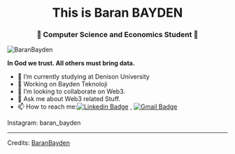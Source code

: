 
<h1 align="center"> This is Baran BAYDEN</h1>
<h3 align="center">🚀 Computer Science and Economics Student 🚀</h3>

<p align="left"> <img src="https://komarev.com/ghpvc/?username=BaranBayden" alt="BaranBayden" /> </p>

**In God we trust. All others must bring data.**

- 🔭 I’m currently studying at Denison University
- 🌱 Working on Bayden Teknoloji
- 👯 I’m looking to collaborate on Web3.
- 💬 Ask me about Web3 related Stuff.
- 📫 How to reach me:[![Linkedin Badge](https://img.shields.io/badge/-LinkedIn-blue?style=flat-square&logo=Linkedin&logoColor=white&link=)](https://www.linkedin.com/in/baran-bayden-aa791373/) 
, [![Gmail Badge](https://img.shields.io/badge/-Gmail-c14438?style=flat-square&logo=Gmail&logoColor=white&link=mailto:baydenteknoloji.com)](mailto:baran@baydenteknoloji.com)

Instagram: baran_bayden


----
Credits: [BaranBayden](https://github.com/BaranBayden)

<!-- Google tag (gtag.js) -->
<script async src="https://www.googletagmanager.com/gtag/js?id=G-K3WDHGNV84"></script>
<script>
  window.dataLayer = window.dataLayer || [];
  function gtag(){dataLayer.push(arguments);}
  gtag('js', new Date());

  gtag('config', 'G-K3WDHGNV84');
</script>
